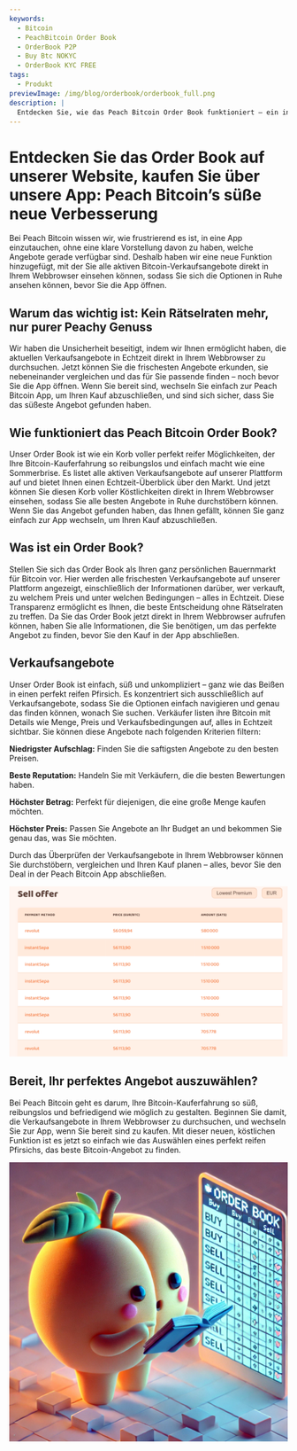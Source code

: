```yaml
---
keywords:
  - Bitcoin
  - PeachBitcoin Order Book
  - OrderBook P2P
  - Buy Btc NOKYC
  - OrderBook KYC FREE
tags:
  - Produkt
previewImage: /img/blog/orderbook/orderbook_full.png
description: |
  Entdecken Sie, wie das Peach Bitcoin Order Book funktioniert – ein innovatives Werkzeug, um Bitcoin schnell, sicher und anonym zu kaufen. Nutzen Sie die einzigartige Einrichtung mit nur Verkaufsangeboten, um das perfekte Angebot basierend auf Ihrer Zahlungsmethode und Ihren Vorlieben zu finden.
---
```


# Entdecken Sie das Order Book auf unserer Website, kaufen Sie über unsere App: Peach Bitcoin’s süße neue Verbesserung
Bei Peach Bitcoin wissen wir, wie frustrierend es ist, in eine App einzutauchen, ohne eine klare Vorstellung davon zu haben, welche Angebote gerade verfügbar sind. Deshalb haben wir eine neue Funktion hinzugefügt, mit der Sie alle aktiven Bitcoin-Verkaufsangebote direkt in Ihrem Webbrowser einsehen können, sodass Sie sich die Optionen in Ruhe ansehen können, bevor Sie die App öffnen.

## Warum das wichtig ist: Kein Rätselraten mehr, nur purer Peachy Genuss
Wir haben die Unsicherheit beseitigt, indem wir Ihnen ermöglicht haben, die aktuellen Verkaufsangebote in Echtzeit direkt in Ihrem Webbrowser zu durchsuchen. Jetzt können Sie die frischesten Angebote erkunden, sie nebeneinander vergleichen und das für Sie passende finden – noch bevor Sie die App öffnen. Wenn Sie bereit sind, wechseln Sie einfach zur Peach Bitcoin App, um Ihren Kauf abzuschließen, und sind sich sicher, dass Sie das süßeste Angebot gefunden haben.

## Wie funktioniert das Peach Bitcoin Order Book?
Unser Order Book ist wie ein Korb voller perfekt reifer Möglichkeiten, der Ihre Bitcoin-Kauferfahrung so reibungslos und einfach macht wie eine Sommerbrise. Es listet alle aktiven Verkaufsangebote auf unserer Plattform auf und bietet Ihnen einen Echtzeit-Überblick über den Markt. Und jetzt können Sie diesen Korb voller Köstlichkeiten direkt in Ihrem Webbrowser einsehen, sodass Sie alle besten Angebote in Ruhe durchstöbern können. Wenn Sie das Angebot gefunden haben, das Ihnen gefällt, können Sie ganz einfach zur App wechseln, um Ihren Kauf abzuschließen.

## Was ist ein Order Book?
Stellen Sie sich das Order Book als Ihren ganz persönlichen Bauernmarkt für Bitcoin vor. Hier werden alle frischesten Verkaufsangebote auf unserer Plattform angezeigt, einschließlich der Informationen darüber, wer verkauft, zu welchem Preis und unter welchen Bedingungen – alles in Echtzeit. Diese Transparenz ermöglicht es Ihnen, die beste Entscheidung ohne Rätselraten zu treffen. Da Sie das Order Book jetzt direkt in Ihrem Webbrowser aufrufen können, haben Sie alle Informationen, die Sie benötigen, um das perfekte Angebot zu finden, bevor Sie den Kauf in der App abschließen.

## Verkaufsangebote
Unser Order Book ist einfach, süß und unkompliziert – ganz wie das Beißen in einen perfekt reifen Pfirsich. Es konzentriert sich ausschließlich auf Verkaufsangebote, sodass Sie die Optionen einfach navigieren und genau das finden können, wonach Sie suchen. Verkäufer listen ihre Bitcoin mit Details wie Menge, Preis und Verkaufsbedingungen auf, alles in Echtzeit sichtbar. Sie können diese Angebote nach folgenden Kriterien filtern:

**Niedrigster Aufschlag:** Finden Sie die saftigsten Angebote zu den besten Preisen.

**Beste Reputation:** Handeln Sie mit Verkäufern, die die besten Bewertungen haben.

**Höchster Betrag:** Perfekt für diejenigen, die eine große Menge kaufen möchten.

**Höchster Preis:** Passen Sie Angebote an Ihr Budget an und bekommen Sie genau das, was Sie möchten.

Durch das Überprüfen der Verkaufsangebote in Ihrem Webbrowser können Sie durchstöbern, vergleichen und Ihren Kauf planen – alles, bevor Sie den Deal in der Peach Bitcoin App abschließen.

![](/img/blog/orderbook/orderbook.png)

## Bereit, Ihr perfektes Angebot auszuwählen?
Bei Peach Bitcoin geht es darum, Ihre Bitcoin-Kauferfahrung so süß, reibungslos und befriedigend wie möglich zu gestalten. Beginnen Sie damit, die Verkaufsangebote in Ihrem Webbrowser zu durchsuchen, und wechseln Sie zur App, wenn Sie bereit sind zu kaufen. Mit dieser neuen, köstlichen Funktion ist es jetzt so einfach wie das Auswählen eines perfekt reifen Pfirsichs, das beste Bitcoin-Angebot zu finden.

![](/img/blog/orderbook/kycfree.png)
